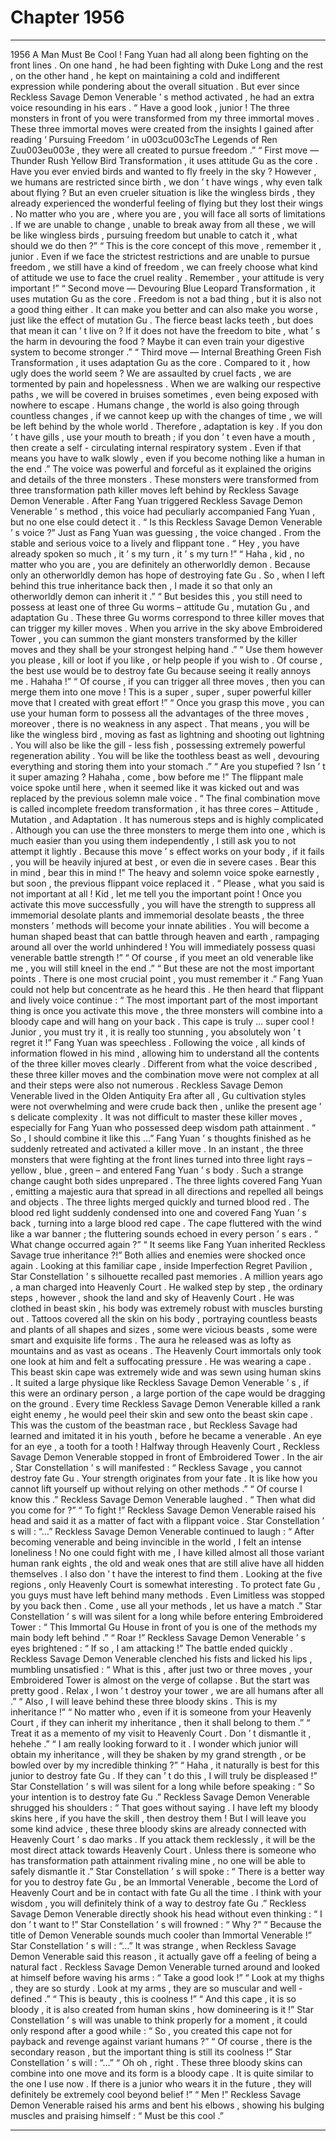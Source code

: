 
# Chapter 1956


---

1956 A Man Must Be Cool ! Fang Yuan had all along been fighting on the front lines .
On one hand , he had been fighting with Duke Long and the rest , on the other hand , he kept on maintaining a cold and indifferent expression while pondering about the overall situation .
But ever since Reckless Savage Demon Venerable ’ s method activated , he had an extra voice resounding in his ears .
“ Have a good look , junior ! The three monsters in front of you were transformed from my three immortal moves . These three immortal moves were created from the insights I gained after reading ‘ Pursuing Freedom ’ in u003cu003cThe Legends of Ren Zuu003eu003e , they were all created to pursue freedom .”
“ First move — Thunder Rush Yellow Bird Transformation , it uses attitude Gu as the core . Have you ever envied birds and wanted to fly freely in the sky ? However , we humans are restricted since birth , we don ’ t have wings , why even talk about flying ? But an even crueler situation is like the wingless birds , they already experienced the wonderful feeling of flying but they lost their wings . No matter who you are , where you are , you will face all sorts of limitations . If we are unable to change , unable to break away from all these , we will be like wingless birds , pursuing freedom but unable to catch it , what should we do then ?”
“ This is the core concept of this move , remember it , junior . Even if we face the strictest restrictions and are unable to pursue freedom , we still have a kind of freedom , we can freely choose what kind of attitude we use to face the cruel reality . Remember , your attitude is very important !”
“ Second move — Devouring Blue Leopard Transformation , it uses mutation Gu as the core . Freedom is not a bad thing , but it is also not a good thing either . It can make you better and can also make you worse , just like the effect of mutation Gu . The fierce beast lacks teeth , but does that mean it can ’ t live on ? If it does not have the freedom to bite , what ’ s the harm in devouring the food ? Maybe it can even train your digestive system to become stronger .”
“ Third move — Internal Breathing Green Fish Transformation , it uses adaptation Gu as the core . Compared to it , how ugly does the world seem ? We are assaulted by cruel facts , we are tormented by pain and hopelessness . When we are walking our respective paths , we will be covered in bruises sometimes , even being exposed with nowhere to escape . Humans change , the world is also going through countless changes , if we cannot keep up with the changes of time , we will be left behind by the whole world . Therefore , adaptation is key . If you don ’ t have gills , use your mouth to breath ; if you don ’ t even have a mouth , then create a self - circulating internal respiratory system . Even if that means you have to walk slowly , even if you become nothing like a human in the end .”
The voice was powerful and forceful as it explained the origins and details of the three monsters . These monsters were transformed from three transformation path killer moves left behind by Reckless Savage Demon Venerable .
After Fang Yuan triggered Reckless Savage Demon Venerable ’ s method , this voice had peculiarly accompanied Fang Yuan , but no one else could detect it .
“ Is this Reckless Savage Demon Venerable ’ s voice ?” Just as Fang Yuan was guessing , the voice changed .
From the stable and serious voice to a lively and flippant tone .
“ Hey , you have already spoken so much , it ’ s my turn , it ’ s my turn !”
“ Haha , kid , no matter who you are , you are definitely an otherworldly demon . Because only an otherworldly demon has hope of destroying fate Gu . So , when I left behind this true inheritance back then , I made it so that only an otherworldly demon can inherit it .”
“ But besides this , you still need to possess at least one of three Gu worms – attitude Gu , mutation Gu , and adaptation Gu . These three Gu worms correspond to three killer moves that can trigger my killer moves . When you arrive in the sky above Embroidered Tower , you can summon the giant monsters transformed by the killer moves and they shall be your strongest helping hand .”
“ Use them however you please , kill or loot if you like , or help people if you wish to . Of course , the best use would be to destroy fate Gu because seeing it really annoys me . Hahaha !”
“ Of course , if you can trigger all three moves , then you can merge them into one move ! This is a super , super , super powerful killer move that I created with great effort !”
“ Once you grasp this move , you can use your human form to possess all the advantages of the three moves , moreover , there is no weakness in any aspect . That means , you will be like the wingless bird , moving as fast as lightning and shooting out lightning . You will also be like the gill - less fish , possessing extremely powerful regeneration ability . You will be like the toothless beast as well , devouring everything and storing them into your stomach .”
“ Are you stupefied ? Isn ’ t it super amazing ? Hahaha , come , bow before me !”
The flippant male voice spoke until here , when it seemed like it was kicked out and was replaced by the previous solemn male voice .
“ The final combination move is called incomplete freedom transformation , it has three cores – Attitude , Mutation , and Adaptation . It has numerous steps and is highly complicated . Although you can use the three monsters to merge them into one , which is much easier than you using them independently , I still ask you to not attempt it lightly . Because this move ’ s effect works on your body , if it fails , you will be heavily injured at best , or even die in severe cases . Bear this in mind , bear this in mind !”
The heavy and solemn voice spoke earnestly , but soon , the previous flippant voice replaced it .
“ Please , what you said is not important at all ! Kid , let me tell you the important point ! Once you activate this move successfully , you will have the strength to suppress all immemorial desolate plants and immemorial desolate beasts , the three monsters ’ methods will become your innate abilities . You will become a human shaped beast that can battle through heaven and earth , rampaging around all over the world unhindered ! You will immediately possess quasi venerable battle strength !”
“ Of course , if you meet an old venerable like me , you will still kneel in the end .”
“ But these are not the most important points . There is one most crucial point , you must remember it .”
Fang Yuan could not help but concentrate as he heard this .
He then heard that flippant and lively voice continue : “ The most important part of the most important thing is once you activate this move , the three monsters will combine into a bloody cape and will hang on your back . This cape is truly … super cool ! Junior , you must try it , it is really too stunning , you absolutely won ’ t regret it !”
Fang Yuan was speechless .
Following the voice , all kinds of information flowed in his mind , allowing him to understand all the contents of the three killer moves clearly .
Different from what the voice described , these three killer moves and the combination move were not complex at all and their steps were also not numerous .
Reckless Savage Demon Venerable lived in the Olden Antiquity Era after all , Gu cultivation styles were not overwhelming and were crude back then , unlike the present age ’ s delicate complexity .
It was not difficult to master these killer moves , especially for Fang Yuan who possessed deep wisdom path attainment .
“ So , I should combine it like this …” Fang Yuan ’ s thoughts finished as he suddenly retreated and activated a killer move .
In an instant , the three monsters that were fighting at the front lines turned into three light rays – yellow , blue , green – and entered Fang Yuan ’ s body .
Such a strange change caught both sides unprepared .
The three lights covered Fang Yuan , emitting a majestic aura that spread in all directions and repelled all beings and objects .
The three lights merged quickly and turned blood red .
The blood red light suddenly condensed into one and covered Fang Yuan ’ s back , turning into a large blood red cape .
The cape fluttered with the wind like a war banner ; the fluttering sounds echoed in every person ’ s ears .
“ What change occurred again ?”
“ It seems like Fang Yuan inherited Reckless Savage true inheritance ?!”
Both allies and enemies were shocked once again .
Looking at this familiar cape , inside Imperfection Regret Pavilion , Star Constellation ’ s silhouette recalled past memories .
A million years ago , a man charged into Heavenly Court .
He walked step by step , the ordinary steps , however , shook the land and sky of Heavenly Court .
He was clothed in beast skin , his body was extremely robust with muscles bursting out . Tattoos covered all the skin on his body , portraying countless beasts and plants of all shapes and sizes , some were vicious beasts , some were smart and exquisite life forms .
The aura he released was as lofty as mountains and as vast as oceans . The Heavenly Court immortals only took one look at him and felt a suffocating pressure .
He was wearing a cape . This beast skin cape was extremely wide and was sewn using human skins . It suited a large physique like Reckless Savage Demon Venerable ’ s , if this were an ordinary person , a large portion of the cape would be dragging on the ground .
Every time Reckless Savage Demon Venerable killed a rank eight enemy , he would peel their skin and sew onto the beast skin cape . This was the custom of the beastman race , but Reckless Savage had learned and imitated it in his youth , before he became a venerable .
An eye for an eye , a tooth for a tooth !
Halfway through Heavenly Court , Reckless Savage Demon Venerable stopped in front of Embroidered Tower .
In the air , Star Constellation ’ s will manifested : “ Reckless Savage , you cannot destroy fate Gu . Your strength originates from your fate . It is like how you cannot lift yourself up without relying on other methods .”
“ Of course I know this .” Reckless Savage Demon Venerable laughed .
“ Then what did you come for ?”
“ To fight !” Reckless Savage Demon Venerable raised his head and said it as a matter of fact with a flippant voice .
Star Constellation ’ s will : “…”
Reckless Savage Demon Venerable continued to laugh : “ After becoming venerable and being invincible in the world , I felt an intense loneliness ! No one could fight with me , I have killed almost all those variant human rank eights , the old and weak ones that are still alive have all hidden themselves . I also don ’ t have the interest to find them . Looking at the five regions , only Heavenly Court is somewhat interesting . To protect fate Gu , you guys must have left behind many methods . Even Limitless was stopped by you back then . Come , use all your methods , let us have a match .”
Star Constellation ’ s will was silent for a long while before entering Embroidered Tower : “ This Immortal Gu House in front of you is one of the methods my main body left behind .”
“ Roar !” Reckless Savage Demon Venerable ’ s eyes brightened : “ If so , I am attacking !”
The battle ended quickly .
Reckless Savage Demon Venerable clenched his fists and licked his lips , mumbling unsatisfied : “ What is this , after just two or three moves , your Embroidered Tower is almost on the verge of collapse . But the start was pretty good . Relax , I won ’ t destroy your tower , we are all humans after all .”
“ Also , I will leave behind these three bloody skins . This is my inheritance !”
“ No matter who , even if it is someone from your Heavenly Court , if they can inherit my inheritance , then it shall belong to them .”
“ Treat it as a memento of my visit to Heavenly Court . Don ’ t dismantle it , hehehe .”
“ I am really looking forward to it . I wonder which junior will obtain my inheritance , will they be shaken by my grand strength , or be bowled over by my incredible thinking ?”
“ Haha , it naturally is best for this junior to destroy fate Gu . If they can ’ t do this , I will truly be displeased !”
Star Constellation ’ s will was silent for a long while before speaking : “ So your intention is to destroy fate Gu .”
Reckless Savage Demon Venerable shrugged his shoulders : “ That goes without saying . I have left my bloody skins here , if you have the skill , then destroy them ! But I will leave you some kind advice , these three bloody skins are already connected with Heavenly Court ’ s dao marks . If you attack them recklessly , it will be the most direct attack towards Heavenly Court . Unless there is someone who has transformation path attainment rivaling mine , no one will be able to safely dismantle it .”
Star Constellation ’ s will spoke : “ There is a better way for you to destroy fate Gu , be an Immortal Venerable , become the Lord of Heavenly Court and be in contact with fate Gu all the time . I think with your wisdom , you will definitely think of a way to destroy fate Gu .”
Reckless Savage Demon Venerable directly shook his head without even thinking : “ I don ’ t want to !”
Star Constellation ’ s will frowned : “ Why ?”
“ Because the title of Demon Venerable sounds much cooler than Immortal Venerable !”
Star Constellation ’ s will : “…”
It was strange , when Reckless Savage Demon Venerable said this reason , it actually gave off a feeling of being a natural fact .
Reckless Savage Demon Venerable turned around and looked at himself before waving his arms : “ Take a good look !”
“ Look at my thighs , they are so sturdy . Look at my arms , they are so muscular and well - defined .”
“ This is beauty , this is coolness !”
“ And this cape , it is so bloody , it is also created from human skins , how domineering is it !”
Star Constellation ’ s will was unable to think properly for a moment , it could only respond after a good while : “ So , you created this cape not for payback and revenge against variant humans ?”
“ Of course , there is the secondary reason , but the important thing is still its coolness !”
Star Constellation ’ s will : “…”
“ Oh oh , right . These three bloody skins can combine into one move and its form is a bloody cape . It is quite similar to the one I use now . If there is a junior who wears it in the future , they will definitely be extremely cool beyond belief !”
“ Men !” Reckless Savage Demon Venerable raised his arms and bent his elbows , showing his bulging muscles and praising himself : “ Must be this cool .”

---


